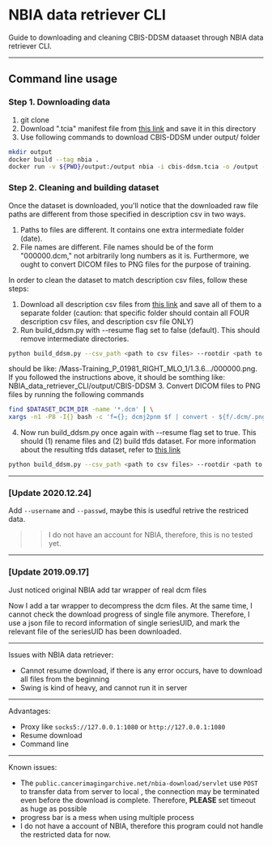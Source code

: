# NBIA data retriever CLI

Guide to downloading and cleaning CBIS-DDSM dataaset through NBIA data retriever CLI.

---

## Command line usage

### Step 1. Downloading data 

1. git clone 
2. Download ".tcia" manifest file from [this link](https://wiki.cancerimagingarchive.net/display/Public/CBIS-DDSM) and save it in this directory 
3. Use following commands to download CBIS-DDSM under output/ folder

```bash
mkdir output
docker build --tag nbia . 
docker run -v ${PWD}/output:/output nbia -i cbis-ddsm.tcia -o /output -p 8 -t 1200000 
```

### Step 2. Cleaning and building dataset 
Once the dataset is downloaded, you'll notice that the downloaded raw file paths are different from those specified in description csv in two ways. 
1) Paths to files are different. It contains one extra intermediate folder (date).
2) File names are different. File names should be of the form "000000.dcm," not arbitrarily long numbers as it is. 
Furthermore, we ought to convert DICOM files to PNG files for the purpose of training. 

In order to clean the dataset to match description csv files, follow these steps:
1. Download all description csv files from [this link](https://wiki.cancerimagingarchive.net/display/Public/CBIS-DDSM) and save all of them to a separate folder (caution: that specific folder should contain all FOUR description csv files, and description csv file ONLY)
2. Run build_ddsm.py with --resume flag set to false (default). This should remove intermediate directories. 
```bash
python build_ddsm.py --csv_path <path to csv files> --rootdir <path to dataset> --resume false
```
<path to dataset> should be like: <path to dataset>/Mass-Training_P_01981_RIGHT_MLO_1/1.3.6.../000000.png. If you followed the instructions above, it should be somthing like: NBIA_data_retriever_CLI/output/CBIS-DDSM
3. Convert DICOM files to PNG files by running the following commands 
```bash
find $DATASET_DCIM_DIR -name '*.dcm' | \
xargs -n1 -P8 -I{} bash -c 'f={}; dcmj2pnm $f | convert - ${f/.dcm/.png}'
```
4. Now run build_ddsm.py once again with --resume flag set to true. This should (1) rename files and (2) build tfds dataset. For more information about the resulting tfds dataset, refer to [this link](https://www.tensorflow.org/datasets/catalog/curated_breast_imaging_ddsm)
```bash
python build_ddsm.py --csv_path <path to csv files> --rootdir <path to dataset> --resume true
```


---

### [Update 2020.12.24]

Add `--username` and `--passwd`, maybe this is usedful retrive the restriced data.

>> I do not have an account for  NBIA, therefore, this is no tested yet.

---

### [Update 2019.09.17]

Just noticed original NBIA add tar wrapper of real dcm files

Now I add a tar wrapper to decompress the dcm files.
At the same time, I cannot check the download progress of single file anymore.
Therefore, I use a json file to record information of single seriesUID, and mark the relevant file of the seriesUID has been downloaded.

---

Issues with NBIA data retriever:

- Cannot resume download, if there is any error occurs, have to download all files from the beginning
- Swing is kind of heavy, and cannot run it in server

---
Advantages:

- Proxy like `socks5://127.0.0.1:1080` or `http://127.0.0.1:1080`
- Resume download
- Command line

---

Known issues:

- The `public.cancerimagingarchive.net/nbia-download/servlet` use `POST` to transfer data from server to local
, the connection may be terminated even before the download is complete. Therefore, **PLEASE** set timeout as huge as possible
- progress bar is a mess when using multiple process
- I do not have a account of NBIA, therefore this program could not handle the restricted data for now.
